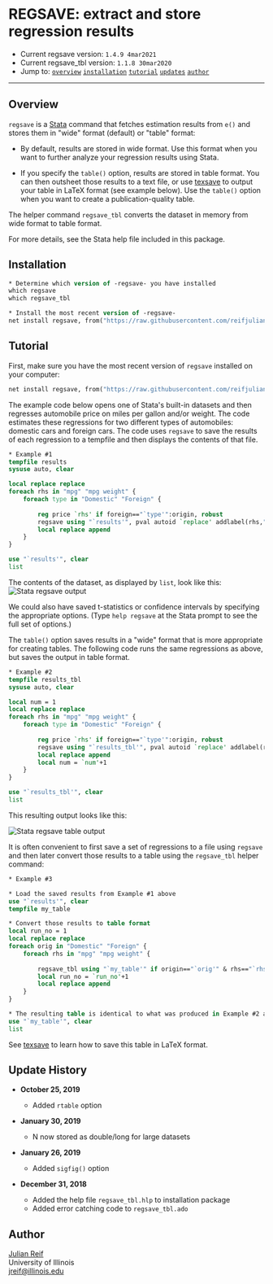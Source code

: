 # REGSAVE: extract and store regression results

- Current regsave version: `1.4.9 4mar2021`
- Current regsave_tbl version: `1.1.8 30mar2020`
- Jump to:  [`overview`](#overview) [`installation`](#installation) [`tutorial`](#tutorial) [`updates`](#update-history) [`author`](#author)

-----------

## Overview

`regsave` is a [Stata](http://www.stata.com) command that fetches estimation results from `e()` and stores them in "wide" format (default) or "table" format:

- By default, results are stored in wide format. Use this format when you want to further analyze your regression results using Stata.

- If you specify the `table()` option, results are stored in table format.  You can then outsheet those results to a text file, or use [texsave](https://github.com/reifjulian/texsave) to output your table in LaTeX format (see example below). Use the `table()` option when you want to create a publication-quality table.

The helper command `regsave_tbl` converts the dataset in memory from wide format to table format.

For more details, see the Stata help file included in this package.

## Installation

```stata
* Determine which version of -regsave- you have installed
which regsave
which regsave_tbl

* Install the most recent version of -regsave-
net install regsave, from("https://raw.githubusercontent.com/reifjulian/regsave/master") replace
```

## Tutorial

First, make sure you have the most recent version of `regsave` installed on your computer:
```stata
net install regsave, from("https://raw.githubusercontent.com/reifjulian/regsave/master") replace
```

The example code below opens one of Stata's built-in datasets and then regresses automobile price on miles per gallon and/or weight. The code estimates these regressions for two different types of automobiles: domestic cars and foreign cars. The code uses `regsave` to save the results of each regression to a tempfile and then displays the contents of that file.

```stata
* Example #1
tempfile results
sysuse auto, clear

local replace replace
foreach rhs in "mpg" "mpg weight" {
	foreach type in "Domestic" "Foreign" {
	
		reg price `rhs' if foreign=="`type'":origin, robust
		regsave using "`results'", pval autoid `replace' addlabel(rhs,"`rhs'",origin,"`type'") 
		local replace append
	}
}

use "`results'", clear
list
```

The contents of the dataset, as displayed by `list`, look like this:
![Stata regsave output](images/stata_regsave_list.png)

We could also have saved t-statistics or confidence intervals by specifying the appropriate options. (Type `help regsave` at the Stata prompt to see the full set of options.)

The `table()` option saves results in a "wide" format that is more appropriate for creating tables. The following code runs the same regressions as above, but saves the output in table format.

```stata
* Example #2
tempfile results_tbl
sysuse auto, clear

local num = 1
local replace replace
foreach rhs in "mpg" "mpg weight" {
	foreach type in "Domestic" "Foreign" {
	
		reg price `rhs' if foreign=="`type'":origin, robust
		regsave using "`results_tbl'", pval autoid `replace' addlabel(rhs,"`rhs'",origin,"`type'") table(col_`num', asterisk(5 1) parentheses(stderr))
		local replace append
		local num = `num'+1
	}
}

use "`results_tbl'", clear
list
```

This resulting output looks like this:

![Stata regsave table output](images/stata_regsave_tbl_list.png)

It is often convenient to first save a set of regressions to a file using `regsave` and then later convert those results to a table using the `regsave_tbl` helper command:

```stata
* Example #3

* Load the saved results from Example #1 above
use "`results'", clear
tempfile my_table

* Convert those results to table format
local run_no = 1
local replace replace
foreach orig in "Domestic" "Foreign" {
	foreach rhs in "mpg" "mpg weight" {
		
		regsave_tbl using "`my_table'" if origin=="`orig'" & rhs=="`rhs'", name(col`run_no') asterisk(5 1) parentheses(stderr) `replace'
		local run_no = `run_no'+1
		local replace append
	}
}

* The resulting table is identical to what was produced in Example #2 above
use "`my_table'", clear
list
```

See [texsave](https://github.com/reifjulian/texsave) to learn how to save this table in LaTeX format.

## Update History
  
* **October 25, 2019**
  - Added `rtable` option
  
* **January 30, 2019**
  - N now stored as double/long for large datasets

* **January 26, 2019**
  - Added `sigfig()` option

* **December 31, 2018**
  - Added the help file `regsave_tbl.hlp` to installation package
  - Added error catching code to `regsave_tbl.ado`


## Author

[Julian Reif](http://www.julianreif.com)
<br>University of Illinois
<br>jreif@illinois.edu
